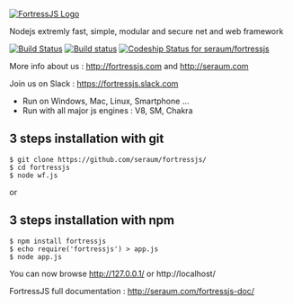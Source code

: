 [![FortressJS Logo](http://fortressjs.com/images/uploads/logo.png)](http://fortressjs.com/)

Nodejs extremly fast, simple, modular and secure net and web framework


[![Build Status](https://img.shields.io/travis/seraum/fortressjs/master.svg?label=Linux)](https://travis-ci.org/seraum/fortressjs)
[![Build status](https://img.shields.io/appveyor/ci/adrien-thierry/fortressjs/master.svg?label=Windows)](https://ci.appveyor.com/project/adrien-thierry/fortressjs) 
[![Codeship Status for seraum/fortressjs](https://codeship.com/projects/d68c9340-e907-0133-4de9-226489e381a7/status?branch=master)](https://codeship.com/projects/147395)

More info about us : http://fortressjs.com and http://seraum.com

Join us on Slack : https://fortressjs.slack.com


* Run on Windows, Mac, Linux, Smartphone ...
* Run with all major js engines : V8, SM, Chakra

3 steps installation with git
-----------------------------

```
$ git clone https://github.com/seraum/fortressjs/
$ cd fortressjs
$ node wf.js
```

or

3 steps installation with npm
-----------------------------

```
$ npm install fortressjs
$ echo require('fortressjs') > app.js
$ node app.js
```

You can now browse http://127.0.0.1/ or http://localhost/

FortressJS full documentation : http://seraum.com/fortressjs-doc/

[travis-image]: https://img.shields.io/travis/seraum/fortressjs/master.svg?label=Linux
[travis-url]: https://travis-ci.org/seraum/fortressjs
[appveyor-image]: https://img.shields.io/appveyor/ci/adrien-thierry/fortressjs/master.svg?label=Windows
[appveyor-url]: https://ci.appveyor.com/project/adrien-thierry/fortressjs